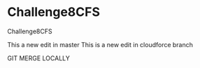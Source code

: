 # Challenge8CFS
Challenge8CFS

This a new edit in master
This is a new edit in cloudforce branch

GIT MERGE LOCALLY
